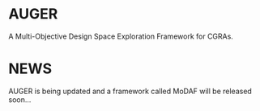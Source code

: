 # AUGER
A Multi-Objective Design Space Exploration Framework for CGRAs.

# NEWS
AUGER is being updated and a framework called MoDAF will be released soon...
